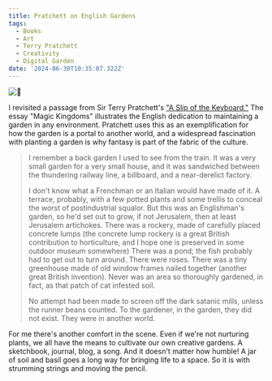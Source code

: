 ```yaml
---
title: Pratchett on English Gardens
tags:
  - Books
  - Art
  - Terry Pratchett
  - Creativity
  - Digital Garden
date: '2024-06-30T10:35:07.322Z'
---
```


![🌱](http://res.cloudinary.com/cpadilla/image/upload/v1719764149/chrisdpadilla/blog/art/jaajckgqppxeu4rasrbc.jpg)

I revisited a passage from Sir Terry Pratchett's ["A Slip of the Keyboard."](https://www.terrypratchettbooks.com/books/a-slip-of-the-keyboard/) The essay "Magic Kingdoms" illustrates the English dedication to maintaining a garden in any environment. Pratchett uses this as an exemplification for how the garden is a portal to another world, and a widespread fascination with planting a garden is why fantasy is part of the fabric of the culture. 

> I remember a back garden I used to see from the train. It was a very small garden for a very small house, and it was sandwiched between the thundering railway line, a billboard, and a near-derelict factory.
> 
> I don't know what a Frenchman or an Italian would have made of it. A terrace, probably, with a few potted plants and some trellis to conceal the worst of postindustrial squalor. But this was an Englishman's garden, so he'd set out to grow, if not Jerusalem, then at least Jerusalem artichokes. There was a rockery, made of carefully placed concrete lumps (the concrete lump rockery is a great British contribution to horticulture, and I hope one is preserved in some outdoor museum somewhere) There was a pond; the fish probably had to get out to turn around. There were roses. There was a tiny greenhouse made of old window frames nailed together (another great British invention). Never was an area so thoroughly gardened, in fact, as that patch of cat infested soil. 
> 
> No attempt had been made to screen off the dark satanic mills, unless the runner beans counted. To the gardener, in the garden, they did not exist. They were in another world. 

For me there's another comfort in the scene. Even if we're not nurturing plants, we all have the means to cultivate our own creative gardens. A sketchbook, journal, blog, a song. And it doesn't matter how humble! A jar of soil and basil goes a long way for bringing life to a space. So it is with strumming strings and moving the pencil.


